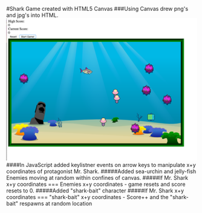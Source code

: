 #Shark Game created with HTML5 Canvas
###Using Canvas drew png's and jpg's into HTML.
![alt text](img/ss.png "Description goes here")
####In JavaScript added keylistner events on arrow keys to manipulate x+y coordinates of protagonist Mr. Shark.
#####Added sea-urchin and jelly-fish Enemies moving at random within confines of canvas.
#####If Mr. Shark x+y coordinates === Enemies x+y coordinates - game resets and score resets to 0.
#####Added "shark-bait" character
#####If Mr. Shark x+y coordinates === "shark-bait" x+y coordinates - Score++ and the "shark-bait" respawns at random location
